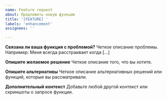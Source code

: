 ```yaml
---
name: Feature request
about: Предложить новую функцию
title: '[FEATURE] '
labels: 'enhancement'
assignees: ''

---
```


**Связана ли ваша функция с проблемой?**
Четкое описание проблемы. Например: Меня всегда расстраивает когда [...]

**Опишите желаемое решение**
Четкое описание того, что вы хотите.

**Опишите альтернативы**
Четкое описание альтернативных решений или функций, которые вы рассматривали.

**Дополнительный контекст**
Добавьте любой другой контекст или скриншоты о запросе функции.